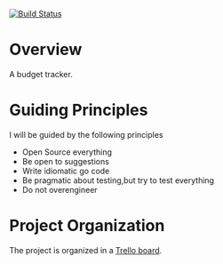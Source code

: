 [![Build Status](https://travis-ci.org/mlesniak/budget-tracker.svg?branch=master)](https://travis-ci.org/mlesniak/budget-tracker)

# Overview

A budget tracker.

# Guiding Principles

I will be guided by the following principles

- Open Source everything
- Be open to suggestions
- Write idiomatic go code
- Be pragmatic about testing,but try to test everything
- Do not overengineer

# Project Organization

The project is organized in a [Trello board](https://trello.com/b/l6MnCUzv/budget-tracker).

